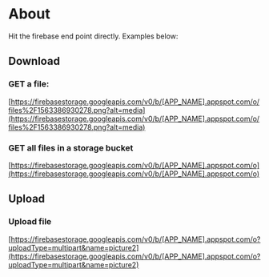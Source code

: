# About
Hit the firebase end point directly. Examples below:

## Download
### GET a file:
[https://firebasestorage.googleapis.com/v0/b/[APP_NAME].appspot.com/o/files%2F1563386930278.png?alt=media](https://firebasestorage.googleapis.com/v0/b/[APP_NAME].appspot.com/o/files%2F1563386930278.png?alt=media)

### GET all files in a storage bucket
[https://firebasestorage.googleapis.com/v0/b/[APP_NAME].appspot.com/o](https://firebasestorage.googleapis.com/v0/b/[APP_NAME].appspot.com/o)

## Upload

### Upload file
[https://firebasestorage.googleapis.com/v0/b/[APP_NAME].appspot.com/o?uploadType=multipart&name=picture2](https://firebasestorage.googleapis.com/v0/b/[APP_NAME].appspot.com/o?uploadType=multipart&name=picture2)
